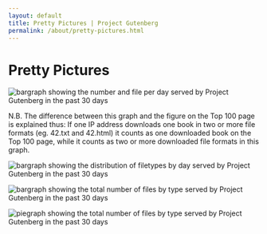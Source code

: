 ```yaml
---
layout: default
title: Pretty Pictures | Project Gutenberg
permalink: /about/pretty-pictures.html
---
```


Pretty Pictures
=======================


![bargraph showing the number and file per day served by Project Gutenberg in the past 30 days](/browse/scores/filetypes.png)

N.B. The difference between this graph and the figure on the Top 100 page is explained thus: If one IP address downloads one book in two or more file formats (eg. 42.txt and 42.html) it counts as one downloaded book on the Top 100 page, while it counts as two or more downloaded file formats in this graph.

![bargraph showing the distribution of filetypes by day served by Project Gutenberg in the past 30 days](/browse/scores/filetypes-100.png)

![bargraph showing the total number of files by type served by Project Gutenberg in the past 30 days](/browse/scores/filetypes-sum.png)

![piegraph showing the total number of files by type served by Project Gutenberg in the past 30 days](/browse/scores/filetypes-sum-100.png)

